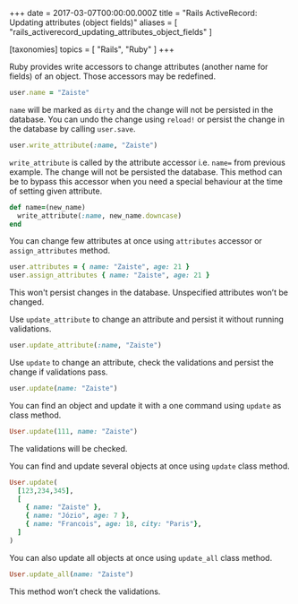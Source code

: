 +++
date = 2017-03-07T00:00:00.000Z
title = "Rails ActiveRecord: Updating attributes (object fields)"
aliases = [
  "rails_activerecord_updating_attributes_object_fields"
]

[taxonomies]
topics = [ "Rails", "Ruby" ]
+++

Ruby provides write accessors to change attributes (another name for fields) of an object. Those accessors may be redefined.

```rb
user.name = "Zaiste"
```

`name` will be marked as `dirty` and the change will not be persisted in the database. You can undo the change using `reload!` or persist the change in the database by calling `user.save`.

```rb
user.write_attribute(:name, "Zaiste")
```

`write_attribute` is called by the attribute accessor i.e. `name=` from previous example. The change will not be persisted the database. This method can be to bypass this accessor when you need a special behaviour at the time of setting given attribute.

```rb
def name=(new_name)
  write_attribute(:name, new_name.downcase)
end
```

You can change few attributes at once using `attributes` accessor or `assign_attributes` method.

```rb
user.attributes = { name: "Zaiste", age: 21 }
user.assign_attributes { name: "Zaiste", age: 21 }
```

This won't persist changes in the database. Unspecified attributes won’t be changed.

Use `update_attribute` to change an attribute and persist it without running validations.

```rb
user.update_attribute(:name, "Zaiste")
```

Use `update` to change an attribute, check the validations and persist the change if validations pass.

```rb
user.update(name: "Zaiste")
```

You can find an object and update it with a one command using `update` as class method.

```rb
User.update(111, name: "Zaiste")
```

The validations will be checked.

You can find and update several objects at once using `update` class method.

```rb
User.update(
  [123,234,345],
  [
    { name: "Zaiste" },
    { name: "Józio", age: 7 },
    { name: "Francois", age: 18, city: "Paris"},
  ]
)
```

You can also update all objects at once using `update_all` class method.

```rb
User.update_all(name: "Zaiste")
```

This method won’t check the validations.

